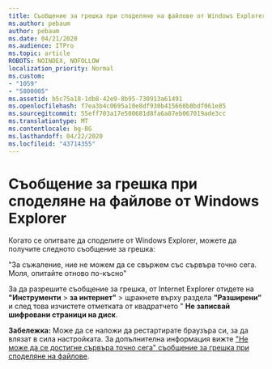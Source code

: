 ```yaml
---
title: Съобщение за грешка при споделяне на файлове от Windows Explorer
ms.author: pebaum
author: pebaum
ms.date: 04/21/2020
ms.audience: ITPro
ms.topic: article
ROBOTS: NOINDEX, NOFOLLOW
localization_priority: Normal
ms.custom:
- "1059"
- "5800005"
ms.assetid: b5c75a18-1db8-42e9-8b95-730913a61491
ms.openlocfilehash: f7ea3b4c0695a10e8df930b415660b8bdf061e85
ms.sourcegitcommit: 55eff703a17e500681d8fa6a87eb067019ade3cc
ms.translationtype: MT
ms.contentlocale: bg-BG
ms.lasthandoff: 04/22/2020
ms.locfileid: "43714355"
---
```

# <a name="error-message-when-sharing-files-from-windows-explorer"></a>Съобщение за грешка при споделяне на файлове от Windows Explorer

Когато се опитвате да споделите от Windows Explorer, можете да получите следното съобщение за грешка:
  
"За съжаление, ние не можем да се свържем със сървъра точно сега. Моля, опитайте отново по-късно"
  
За да разрешите съобщение за грешка, от Internet Explorer отидете на **"Инструменти** \> **за интернет"** \> щракнете върху раздела **"Разширени"** и след това изчистете отметката от квадратчето " **Не записвай шифровани страници на диск**.
  
 **Забележка:** Може да се наложи да рестартирате браузъра си, за да влязат в сила настройката. За допълнителна информация вижте ["Не може да се достигне сървъра точно сега" съобщение за грешка при споделяне на файлове](https://go.microsoft.com/fwlink/?linkid=2022914).
  